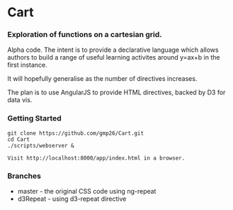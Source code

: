Cart
====
### Exploration of functions on a cartesian grid. 

Alpha code. The intent is to provide a declarative language which allows authors 
to build a range of useful learning activites around y=ax+b in the first instance.

It will hopefully generalise as the number of directives increases.

The plan is to use AngularJS to provide HTML directives, backed by D3 for data vis.

### Getting Started

    git clone https://github.com/gmp26/Cart.git
    cd Cart
    ./scripts/webserver &

    Visit http://localhost:8000/app/index.html in a browser.

### Branches

 * master - the original CSS code using ng-repeat
 * d3Repeat - using d3-repeat directive
 